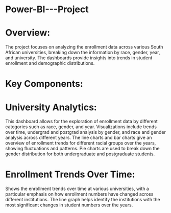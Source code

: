 # Power-BI---Project
# Overview:
The project focuses on analyzing the enrollment data across various South African universities, breaking down the information by race, gender, year, and university. The dashboards provide insights into trends in student enrollment and demographic distributions.

# Key Components:
# University Analytics:

This dashboard allows for the exploration of enrollment data by different categories such as race, gender, and year.
Visualizations include trends over time, undergrad and postgrad analysis by gender, and race and gender analysis across different years.
The line charts and bar charts give an overview of enrollment trends for different racial groups over the years, showing fluctuations and patterns.
Pie charts are used to break down the gender distribution for both undergraduate and postgraduate students.

# Enrollment Trends Over Time:

Shows the enrollment trends over time at various universities, with a particular emphasis on how enrollment numbers have changed across different institutions.
The line graph helps identify the institutions with the most significant changes in student numbers over the years.
